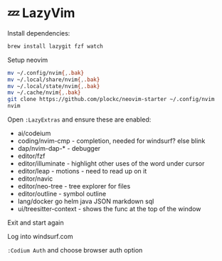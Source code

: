 # 💤 LazyVim

Install dependencies:

``` bash
brew install lazygit fzf watch
```

Setup neovim

```bash
mv ~/.config/nvim{,.bak}
mv ~/.local/share/nvim{,.bak}
mv ~/.local/state/nvim{,.bak}
mv ~/.cache/nvim{,.bak}
git clone https://github.com/plockc/neovim-starter ~/.config/nvim
nvim
```

Open `:LazyExtras` and ensure these are enabled:

* ai/codeium
* coding/nvim-cmp - completion, needed for windsurf? else blink
* dap/nvim-dap-* - debugger
* editor/fzf
* editor/illuminate - highlight other uses of the word under cursor
* editor/leap - motions - need to read up on it
* editor/navic
* editor/neo-tree - tree explorer for files
* editor/outline - symbol outline
* lang/docker go helm java JSON markdown sql 
* ui/treesitter-context - shows the func at the top of the window

Exit and start again

Log into windsurf.com


`:Codium Auth` and choose browser auth option

